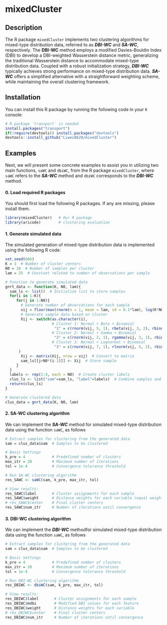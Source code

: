 # mixedCluster


## Description
The R package `mixedCluster` implements two clustering algorithms for mixed-type distribution data, referred to as ***DBI-WC*** and ***SA-WC***, respectively. The **DBI-WC** method employs a modified Davies-Bouldin Index (DBI) to develop a DBI-weighted Wasserstein distance metric, generalizing the traditional Wasserstein distance to accommodate mixed-type distribution data. Coupled with a robust initialization strategy, ***DBI-WC*** typically achieves strong performance on mixed-type distribution data. ***SA-WC*** offers a simplified alternative with a straightforward weighting scheme, while maintaining the overall clustering framework.


## Installation
You can install this R package by running the following code in your `R` console:

```R
# R package `transport` is needed
install.packages("transport")
if(!require(devtools)) install.packages("devtools")
devtools::install_github("Liwei0628/mixedCluster")
```


## Examples
Next, we will present some concrete examples to assist you in utilizing two main functions, `saWC` and `dbiWC`, from the R package `mixedCluster`, where `saWC` refers to the ***SA-WC*** method and `dbiWC` corresponds to the ***DBI-WC*** method.

#### 0. Load required R packages
You should first load the following R packages. If any are missing, please install them.

```R
library(mixedCluster)   # Our R package
library(aricode)        # clustering evaluation
```

#### 1. Generate simulated data
The simulated generation of mixed-type distribution data is implemented using the following R code:

```R
set.seed(666)
K = 3  # Number of cluster centers
N0 = 10  # Number of samples per cluster
lam = 25  # Constant related to number of observations per sample

# Function to generate simulated data
gnrt_data <- function(K, N0, lam){
  sam_ls <- list()  # Initialize list to store samples
  for(i in 1:K){
     for(j in 1:N0){
       # Generate number of observations for each sample
       vij = floor(max(rnorm(n = 1, mean = lam, sd = 0.1*lam), log(K*N0)))
       # Generate sample data based on cluster
       Xij <- switch(as.character(i),
                     # Cluster 1: Normal + Beta + Binomial
                      "1" = c(rnorm(vij, 5, 1), rbeta(vij, 3, 2), rbinom(vij, 1, 2/7)),
                     # Cluster 2: Normal + Gamma + Binomial
                      "2" = c(rnorm(vij, 2, 1), rgamma(vij, 3, 1), rbinom(vij, 1, 1/2)),
                     # Cluster 3: Normal + Lognormal + Binomial
                      "3" = c(rnorm(vij, 7, 1), rlnorm(vij, 5, 2), rbinom(vij, 1, 1/2))
      )
       Xij <- matrix(Xij, nrow = vij)  # Convert to matrix
       sam_ls[[j+N0*(i-1)]] <- Xij  # Store sample
     }
  }
  labels <- rep(1:4, each = N0)  # Create cluster labels
  clus_ls <- list("sam"=sam_ls, "label"=labels)  # Combine samples and labels
  return(clus_ls)
}

# Generate clustered data
clus_data = gnrt_data(K, N0, lam)
```

#### 2. SA-WC clustering algorithm
We can implement the ***SA-WC*** method for simulated mixed-type distribution data using the function `saWC`, as follows

```R
# Extract samples for clustering from the generated data
sam = clus_data$sam  # Samples to be clustered

# Basic Settings
k_pre = 4            # Predefined number of clusters
max_itr = 20         # Maximum number of iterations
tol = 1e-4           # Convergence tolerance threshold

# Run SA-WC clustering algorithm
res_SAWC <- saWC(sam, k_pre, max_itr, tol)

# View results:
res_SAWC$label       # Cluster assignments for each sample
res_SAWC$weight      # Distance weights for each variable (equal weights)
# res_SAWC$center    # Final cluster centers
res_SAWC$num_itr     # Number of iterations until convergence
```

#### 3. DBI-WC clustering algorithm
We can implement the ***DBI-WC*** methodfor simulated mixed-type distribution data using the function `saWC`, as follows

```R
# Extract samples for clustering from the generated data
sam = clus_data$sam  # Samples to be clustered

# Basic Settings
k_pre = 4            # Predefined number of clusters
max_itr = 20         # Maximum number of iterations
tol = 1e-4           # Convergence tolerance threshold

# Run DBI-WC clustering algorithm
res_DBIWC <- dbiWC(sam, k_pre, max_itr, tol)

# View results:
res_DBIWC$label       # Cluster assignments for each sample
res_DBIWC$mdbi        # Modified DBI values for each feature
res_DBIWC$weight      # Distance weights for each variable
# res_DBIWC$center    # Final cluster centers
res_DBIWC$num_itr     # Number of iterations until convergence
```
